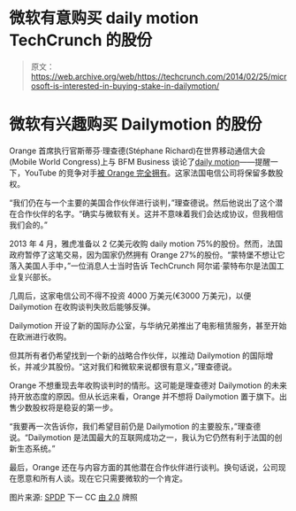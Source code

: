 # 微软有意购买 daily motion TechCrunch 的股份

> 原文：<https://web.archive.org/web/https://techcrunch.com/2014/02/25/microsoft-is-interested-in-buying-stake-in-dailymotion/>

# 微软有兴趣购买 Dailymotion 的股份

Orange 首席执行官斯蒂芬·理查德(Stéphane Richard)在世界移动通信大会(Mobile World Congress)上与 BFM Business 谈论了[daily motion](https://web.archive.org/web/20230125083941/http://www.dailymotion.com/)——提醒一下，YouTube 的竞争对手[被 Orange 完全拥有](https://web.archive.org/web/20230125083941/https://techcrunch.com/2013/02/22/orange-acquired-dailymotion-for-168-million-by-buying-out-the-remaining-51-stake/)。这家法国电信公司将保留多数股权。

“我们仍在与一个主要的美国合作伙伴进行谈判，”理查德说。然后他说出了这个潜在合作伙伴的名字。“确实与微软有关。这并不意味着我们会达成协议，但我相信我们会的。”

2013 年 4 月，雅虎准备以 2 亿美元收购 daily motion 75%的股份。然而，法国政府暂停了这笔交易，因为国家仍然拥有 Orange 27%的股份。“蒙特堡不想让它落入美国人手中，”一位消息人士当时告诉 TechCrunch 阿尔诺·蒙特布尔是法国工业复兴部长。

几周后，这家电信公司不得不投资 4000 万美元(€3000 万美元)，以便 Dailymotion 在收购谈判失败后能够反弹。

Dailymotion 开设了新的国际办公室，与华纳兄弟推出了电影租赁服务，甚至开始在欧洲进行收购。

但其所有者仍希望找到一个新的战略合作伙伴，以推动 Dailymotion 的国际增长，并减少其股份。“这对我们和微软来说都很有意义，”理查德说。

Orange 不想重现去年收购谈判时的情形。这可能是理查德对 Dailymotion 的未来持开放态度的原因。但从长远来看，Orange 并不想将 Dailymotion 置于旗下。出售少数股权将是稳妥的第一步。

“我要再一次告诉你，我们希望目前仍是 Dailymotion 的主要股东，”理查德说。“Dailymotion 是法国最大的互联网成功之一，我认为它仍然有利于法国的创新生态系统。”

最后，Orange 还在与内容方面的其他潜在合作伙伴进行谈判。换句话说，公司现在愿意和所有人谈。现在它只需要微软的一个肯定。

图片来源: [SPDP](https://web.archive.org/web/20230125083941/http://www.flickr.com/photos/10068173@N08/3118408862/) 下一 CC [由 2.0](https://web.archive.org/web/20230125083941/http://creativecommons.org/licenses/by/2.0/deed.en) 牌照